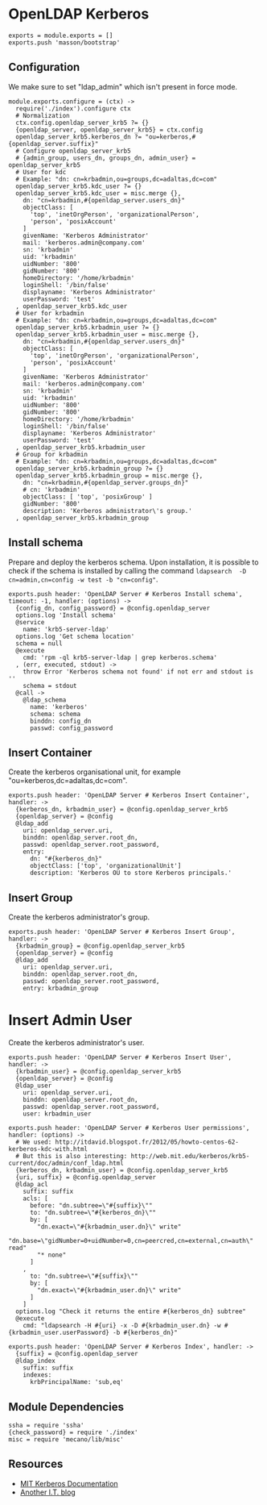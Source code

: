 
# OpenLDAP Kerberos

    exports = module.exports = []
    exports.push 'masson/bootstrap'

## Configuration

We make sure to set "ldap_admin" which isn't present in
force mode.

    module.exports.configure = (ctx) ->
      require('./index').configure ctx
      # Normalization
      ctx.config.openldap_server_krb5 ?= {}
      {openldap_server, openldap_server_krb5} = ctx.config
      openldap_server_krb5.kerberos_dn ?= "ou=kerberos,#{openldap_server.suffix}"
      # Configure openldap_server_krb5
      # {admin_group, users_dn, groups_dn, admin_user} = openldap_server_krb5
      # User for kdc
      # Example: "dn: cn=krbadmin,ou=groups,dc=adaltas,dc=com"
      openldap_server_krb5.kdc_user ?= {}
      openldap_server_krb5.kdc_user = misc.merge {},
        dn: "cn=krbadmin,#{openldap_server.users_dn}"
        objectClass: [
          'top', 'inetOrgPerson', 'organizationalPerson',
          'person', 'posixAccount'
        ]
        givenName: 'Kerberos Administrator'
        mail: 'kerberos.admin@company.com'
        sn: 'krbadmin'
        uid: 'krbadmin'
        uidNumber: '800'
        gidNumber: '800'
        homeDirectory: '/home/krbadmin'
        loginShell: '/bin/false'
        displayname: 'Kerberos Administrator'
        userPassword: 'test'
      , openldap_server_krb5.kdc_user
      # User for krbadmin
      # Example: "dn: cn=krbadmin,ou=groups,dc=adaltas,dc=com"
      openldap_server_krb5.krbadmin_user ?= {}
      openldap_server_krb5.krbadmin_user = misc.merge {},
        dn: "cn=krbadmin,#{openldap_server.users_dn}"
        objectClass: [
          'top', 'inetOrgPerson', 'organizationalPerson',
          'person', 'posixAccount'
        ]
        givenName: 'Kerberos Administrator'
        mail: 'kerberos.admin@company.com'
        sn: 'krbadmin'
        uid: 'krbadmin'
        uidNumber: '800'
        gidNumber: '800'
        homeDirectory: '/home/krbadmin'
        loginShell: '/bin/false'
        displayname: 'Kerberos Administrator'
        userPassword: 'test'
      , openldap_server_krb5.krbadmin_user
      # Group for krbadmin
      # Example: "dn: cn=krbadmin,ou=groups,dc=adaltas,dc=com"
      openldap_server_krb5.krbadmin_group ?= {}
      openldap_server_krb5.krbadmin_group = misc.merge {},
        dn: "cn=krbadmin,#{openldap_server.groups_dn}"
        # cn: 'krbadmin'
        objectClass: [ 'top', 'posixGroup' ]
        gidNumber: '800'
        description: 'Kerberos administrator\'s group.'
      , openldap_server_krb5.krbadmin_group

## Install schema

Prepare and deploy the kerberos schema. Upon installation, it
is possible to check if the schema is installed by calling
the command `ldapsearch  -D cn=admin,cn=config -w test -b "cn=config"`.

    exports.push header: 'OpenLDAP Server # Kerberos Install schema', timeout: -1, handler: (options) ->
      {config_dn, config_password} = @config.openldap_server
      options.log 'Install schema'
      @service
        name: 'krb5-server-ldap'
      options.log 'Get schema location'
      schema = null
      @execute
        cmd: 'rpm -ql krb5-server-ldap | grep kerberos.schema'
      , (err, executed, stdout) ->
        throw Error 'Kerberos schema not found' if not err and stdout is ''
        schema = stdout
      @call ->
        @ldap_schema
          name: 'kerberos'
          schema: schema
          binddn: config_dn
          passwd: config_password

## Insert Container

Create the kerberos organisational unit, for example 
"ou=kerberos,dc=adaltas,dc=com".

    exports.push header: 'OpenLDAP Server # Kerberos Insert Container', handler: ->
      {kerberos_dn, krbadmin_user} = @config.openldap_server_krb5
      {openldap_server} = @config
      @ldap_add 
        uri: openldap_server.uri,
        binddn: openldap_server.root_dn,
        passwd: openldap_server.root_password,
        entry: 
          dn: "#{kerberos_dn}"
          objectClass: ['top', 'organizationalUnit']
          description: 'Kerberos OU to store Kerberos principals.'

## Insert Group

Create the kerberos administrator's group.

    exports.push header: 'OpenLDAP Server # Kerberos Insert Group', handler: ->
      {krbadmin_group} = @config.openldap_server_krb5
      {openldap_server} = @config
      @ldap_add
        uri: openldap_server.uri,
        binddn: openldap_server.root_dn,
        passwd: openldap_server.root_password,
        entry: krbadmin_group

# Insert Admin User

Create the kerberos administrator's user.

    exports.push header: 'OpenLDAP Server # Kerberos Insert User', handler: ->
      {krbadmin_user} = @config.openldap_server_krb5
      {openldap_server} = @config
      @ldap_user
        uri: openldap_server.uri,
        binddn: openldap_server.root_dn,
        passwd: openldap_server.root_password,
        user: krbadmin_user

    exports.push header: 'OpenLDAP Server # Kerberos User permissions', handler: (options) ->
      # We used: http://itdavid.blogspot.fr/2012/05/howto-centos-62-kerberos-kdc-with.html
      # But this is also interesting: http://web.mit.edu/kerberos/krb5-current/doc/admin/conf_ldap.html
      {kerberos_dn, krbadmin_user} = @config.openldap_server_krb5
      {uri, suffix} = @config.openldap_server
      @ldap_acl
        suffix: suffix
        acls: [
          before: "dn.subtree=\"#{suffix}\""
          to: "dn.subtree=\"#{kerberos_dn}\""
          by: [
            "dn.exact=\"#{krbadmin_user.dn}\" write"
            "dn.base=\"gidNumber=0+uidNumber=0,cn=peercred,cn=external,cn=auth\" read"
            "* none"
          ]
        ,
          to: "dn.subtree=\"#{suffix}\""
          by: [
            "dn.exact=\"#{krbadmin_user.dn}\" write"
          ]
        ]
      options.log "Check it returns the entire #{kerberos_dn} subtree"
      @execute
        cmd: "ldapsearch -H #{uri} -x -D #{krbadmin_user.dn} -w #{krbadmin_user.userPassword} -b #{kerberos_dn}"

    exports.push header: 'OpenLDAP Server # Kerberos Index', handler: ->
      {suffix} = @config.openldap_server
      @ldap_index
        suffix: suffix
        indexes:
          krbPrincipalName: 'sub,eq'

## Module Dependencies

    ssha = require 'ssha'
    {check_password} = require './index'
    misc = require 'mecano/lib/misc'

## Resources

*   [MIT Kerberos Documentation](http://web.mit.edu/kerberos/krb5-devel/doc/admin/conf_ldap.html)
*   [Another I.T. blog](http://itdavid.blogspot.fr/2012/05/howto-centos-62-kerberos-kdc-with.html)
